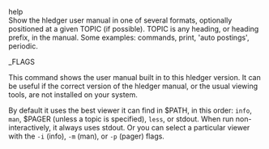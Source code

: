 help\
Show the hledger user manual in one of several formats,
optionally positioned at a given TOPIC (if possible).
TOPIC is any heading, or heading prefix, in the manual.
Some examples: commands, print, 'auto postings', periodic.

_FLAGS

This command shows the user manual built in to this hledger version.
It can be useful if the correct version of the hledger manual,
or the usual viewing tools, are not installed on your system.

By default it uses the best viewer it can find in $PATH, in this order:
`info`, `man`, $PAGER (unless a topic is specified), `less`, or stdout.
When run non-interactively, it always uses stdout.
Or you can select a particular viewer with the 
`-i` (info), `-m` (man), or `-p` (pager) flags.
